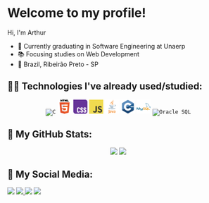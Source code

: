 <h1>Welcome to my profile!</h1> 

<p>Hi, I'm Arthur</p>

<ul>
  <li>🌱 Currently graduating in Software Engineering at Unaerp</li>
  <li>📚 Focusing studies on Web Development</li>
  <li>📍 Brazil, Ribeirão Preto - SP</li>
</ul>

<h2>🧑‍💻 Technologies I've already used/studied:</h2>
<div align="center">
  <code><img height="32" src="https://cdn.iconscout.com/icon/free/png-512/c-programming-569564.png" alt="C"/></code>
  <code><img height="32" src="https://raw.githubusercontent.com/github/explore/80688e429a7d4ef2fca1e82350fe8e3517d3494d/topics/html/html.png" alt="HTML5"/></code>
  <code><img height="32" src="https://raw.githubusercontent.com/github/explore/80688e429a7d4ef2fca1e82350fe8e3517d3494d/topics/css/css.png" alt="CSS"/></code>
  <code><img height="32" src="https://raw.githubusercontent.com/github/explore/80688e429a7d4ef2fca1e82350fe8e3517d3494d/topics/javascript/javascript.png" alt="Javascript"/></code>
  <code><img height="32" src="https://raw.githubusercontent.com/github/explore/80688e429a7d4ef2fca1e82350fe8e3517d3494d/topics/java/java.png" alt="Java"/></code>
  <code><img height="32" src="https://raw.githubusercontent.com/github/explore/80688e429a7d4ef2fca1e82350fe8e3517d3494d/topics/cpp/cpp.png" alt="C++"/></code>
  <code><img height="32" src="https://raw.githubusercontent.com/devicons/devicon/master/icons/mysql/mysql-original-wordmark.svg" alt="MySQL"/></code>
  <code><img height="32" src="https://cdn.jsdelivr.net/gh/devicons/devicon/icons/oracle/oracle-original.svg" alt="Oracle SQL"/></code>
</div>

<h2>🚀 My GitHub Stats: </h2>
<div align="center">
  <img height="150em" src="https://github-readme-stats.vercel.app/api?username=LuckR4y&show_icons=true&theme=midnight-purple&count_private=true">
  <img height="150em" src="https://github-readme-stats.vercel.app/api/top-langs/?username=LuckR4y&layout=compact&theme=midnight-purple">
</div>


<h2>📱 My Social Media:</h2>
<div> 
  <a href="https://www.instagram.com/vitalfontana/" target="_blank"><img src="https://img.shields.io/badge/-Instagram-%23E4405F?style=for-the-badge&logo=instagram&logoColor=white" target="_blank"></a>
  <a href="https://x.com/vitalfontana" target="_blank" rel="noopener noreferrer">
    <img src="https://img.shields.io/badge/-Twitter-%231DA1F2?style=for-the-badge&logo=x&logoColor=white">
  <a href = "mailto:arthurvitalf@gmail.com"><img src="https://img.shields.io/badge/-Gmail-%23333?style=for-the-badge&logo=gmail&logoColor=white" target="_blank"></a>
  <a href="https://www.linkedin.com/in/arthur-vital-fontana/" target="_blank"><img src="https://img.shields.io/badge/-LinkedIn-%230077B5?style=for-the-badge&logo=linkedin&logoColor=white" target="_blank"></a> 
</div>


